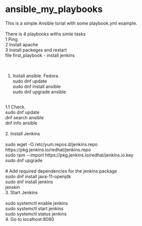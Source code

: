 # ansible_my_playbooks <br/>
This is a simple Ansible torial with some playbook.yml example. <br/>
<br/>
There is 4 playbooks withs simle tasks<br/>
1 Ping<br/>
2 Install apache<br/>
3 Install packeges and restart<br/>
file first_playbook  - install jenkins<br/>
<br/>
<br/>
1. Install ansible. Fedora. <br/>
sudo dnf update <br/>
sudo dnf install ansible <br/>
sudo dnf upgrade ansible <br/>
 <br/>
1.1 Check. <br/>
sudo dnf update <br/>
dnf search ansible <br/>
dnf info ansible <br/>
  <br/>
2. Install Jenkins <br/> <br/>
sudo wget -O /etc/yum.repos.d/jenkins.repo https://pkg.jenkins.io/redhat/jenkins.repo <br/>
sudo rpm --import https://pkg.jenkins.io/redhat/jenkins.io.key <br/>
sudo dnf upgrade <br/> <br/>
# Add required dependencies for the jenkins package <br/>
sudo dnf install java-11-openjdk <br/>
sudo dnf install jenkins <br/>
jenskin <br/>
3. Start Jenkins <br/> <br/>
sudo systemctl enable jenkins <br/>
sudo systemctl start jenkins <br/>
sudo systemctl status jenkins <br/>
4. Go to localhost:8080 <br/>

